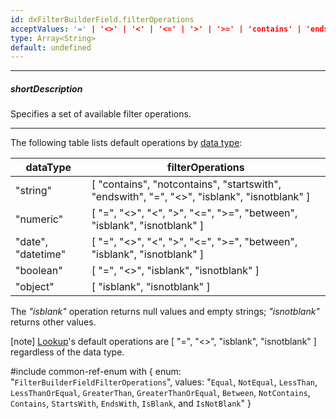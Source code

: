 ```yaml
---
id: dxFilterBuilderField.filterOperations
acceptValues: '=' | '<>' | '<' | '<=' | '>' | '>=' | 'contains' | 'endswith' | 'isblank' | 'isnotblank' | 'notcontains' | 'startswith' | 'between'
type: Array<String>
default: undefined
---
```

---
##### shortDescription
Specifies a set of available filter operations.

---
The following table lists default operations by [data type](/api-reference/10%20UI%20Widgets/dxFilterBuilder/5%20Field/dataType.md '/Documentation/ApiReference/UI_Widgets/dxFilterBuilder/Field/#dataType'):

<div class="simple-table">
<table>
  <thead>
  <tr>
    <th>dataType</th>
    <th>filterOperations</th>
  </tr>
  </thead>
  <tbody>
  <tr>
    <td>"string"</td>
    <td>[ "contains", "notcontains", "startswith", "endswith", "=", "<>", "isblank", "isnotblank" ]</td>
  </tr>
  <tr>
    <td>"numeric"</td>
    <td>[ "=", "<>", "<", ">", "<=", ">=", "between", "isblank", "isnotblank" ]</td>
  </tr>
  <tr>
    <td>"date", "datetime"</td>
    <td>[ "=", "<>", "<", ">", "<=", ">=", "between", "isblank", "isnotblank" ]</td>
  </tr>
  <tr>
    <td>"boolean"</td>
    <td>[ "=", "<>", "isblank", "isnotblank" ]</td>
  </tr>
  <tr>
    <td>"object"</td>
    <td>[ "isblank", "isnotblank" ]</td>
  </tr>
  </tbody>
</table>
</div>

The *"isblank"* operation returns null values and empty strings; *"isnotblank"* returns other values.

[note] [Lookup](/api-reference/10%20UI%20Widgets/dxFilterBuilder/5%20Field/lookup '/Documentation/ApiReference/UI_Widgets/dxFilterBuilder/Field/lookup/')'s default operations are [ "=", "<>", "isblank", "isnotblank" ] regardless of the data type.

#include common-ref-enum with {
    enum: "`FilterBuilderFieldFilterOperations`",
    values: "`Equal`, `NotEqual`, `LessThan`, `LessThanOrEqual`, `GreaterThan`, `GreaterThanOrEqual`, `Between`, `NotContains`, `Contains`, `StartsWith`, `EndsWith`, `IsBlank`, and `IsNotBlank`"
}